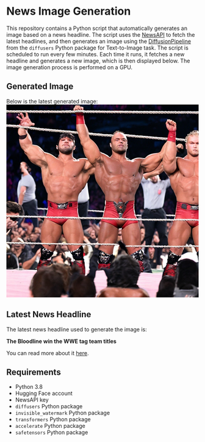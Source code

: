# News Image Generation
This repository contains a Python script that automatically generates an image based on a news headline. The script uses the [NewsAPI](https://newsapi.org/) to fetch the latest headlines, and then generates an image using the [DiffusionPipeline](https://github.com/huggingface/diffusers) from the `diffusers` Python package for Text-to-Image task.
The script is scheduled to run every few minutes. Each time it runs, it fetches a new headline and generates a new image, which is then displayed below. The image generation process is performed on a GPU.

## Generated Image
Below is the latest generated image:
![Generated Image](image.png)

## Latest News Headline
The latest news headline used to generate the image is:

**The Bloodline win the WWE tag team titles**

You can read more about it [here](https://news.google.com/rss/articles/CBMisAFBVV95cUxOTnNoMzhmMVo2dVBJVU55UmNaYlhydzkxV3FOajh4TmZzVjNBaWxUOHVBbThINUhuWkFTa3lpSzBnU21sVjdTQzk0TW1UWHhfTUJ0UnZ0NEhiTWMtR2J4dHJGdDUxTi02V2xNNVVnVWVBTVhaRDByZGk4RXU1eVN0UWVxVkpKS2wzSHBBS283Y1JwWEhFbDI0cXh2aFc0RHdDSzhGeExNZjJXTEdrbTM1Mw?oc=5).

## Requirements
- Python 3.8
- Hugging Face account
- NewsAPI key
- `diffusers` Python package
- `invisible_watermark` Python package
- `transformers` Python package
- `accelerate` Python package
- `safetensors` Python package
